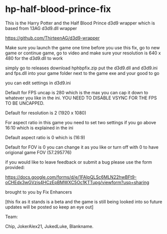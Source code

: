 # hp-half-blood-prince-fix


This is the Harry Potter and the Half Blood Prince d3d9 wrapper which is based from 13AG d3d9.dll wrapper

https://github.com/ThirteenAG/d3d9-wrapper

Make sure you launch the game one time before you use this fix, go to new game or continue game, go to video and make sure your resolution is 640 x 480 for the d3d9.dll to work 

simply go to releases download hphbpfix.zip put the d3d9.dll and d3d9.ini and fps.dll into your game folder next to the game exe and your good to go 

you can edit settings in d3d9.ini 

Default for FPS uncap is 280 which is the max you can cap it down to whatever you like in the ini. YOU NEED TO DISABLE VSYNC FOR THE FPS TO BE UNCAPPED.

Default for resolution is 2 (1920 x 1080)

For aspect ratio in this game you need to set two settings if you go above 16:10 which is explained in the ini 

Default aspect ratio is 0 which is (16:9)   

Default for FOV is 0 you can change it as you like or turn off with 0 to have origional game FOV (57.295776)

if you would like to leave feedback or submit a bug please use the form provided:

https://docs.google.com/forms/d/e/1FAIpQLSc6MLN22hwBFt9-oCHEdx3wGVzis4HCzEpBMWXC5Oc1KTTupg/viewform?usp=sharing

brought to you by Fix Enhancers 

[this fix as it stands is a beta and the game is still being looked into so future updates will be posted so keep an eye out] 

Team: 

Chip, JokerAlex21, JukedLuke, Blankname.
